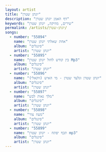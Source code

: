 ```yaml
---
layout: artist
title: "יונתן שטרן"
description: "דף האמן יונתן שטרן"
keywords: "שירים, מוזיקה, יונתן שטרן"
permalink: /artists/יונתן-שטרן/
songs:
  - number: "55894"
    name: "אחת שאלתי יונתן שטרן"
    album: "סינגלים"
    artist: "יונתן שטרן"
  - number: "55895"
    name: "בין קודש לחול יונתן שטרן Mp3"
    album: "סינגלים"
    artist: "יונתן שטרן"
  - number: "55896"
    name: "יונתן שטרן וגלעד שטרן - מי האיש (ווקאלי)"
    album: "סינגלים"
    artist: "יונתן שטרן"
  - number: "55897"
    name: "מלך גאות לבש"
    album: "סינגלים"
    artist: "יונתן שטרן"
  - number: "55898"
    name: "מעוז צור"
    album: "סינגלים"
    artist: "יונתן שטרן"
  - number: "55899"
    name: "תכף יפתח - יונתן שטרן mp3"
    album: "סינגלים"
    artist: "יונתן שטרן"
---
```


